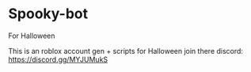 # Spooky-bot
For Halloween


This is an roblox account gen + scripts for Halloween
join there discord: https://discord.gg/MYJUMukS
